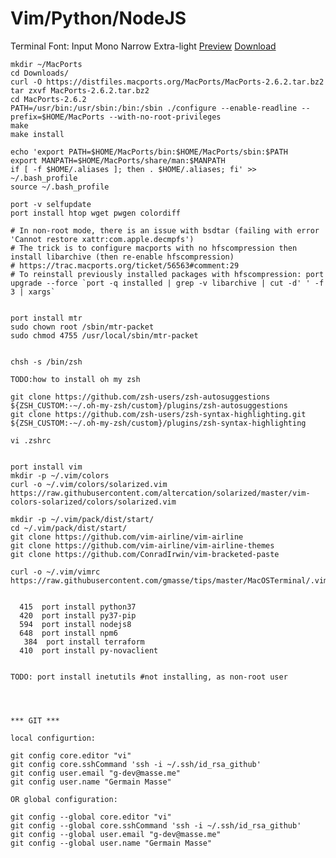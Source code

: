 # Vim/Python/NodeJS

Terminal Font: Input Mono Narrow Extra-light [Preview](https://input.fontbureau.com/preview/?size=12&language=python&theme=solarized-dark&family=InputMono&width=300&weight=200&line-height=1.2&a=0&g=0&i=0&l=0&zero=slash&asterisk=0&braces=straight&preset=default&customize=please)
[Download](https://input.fontbureau.com/download/index.html?customize&fontSelection=fourStyleFamily&regular=InputMonoNarrow-ExtraLight&italic=InputMonoNarrow-ExtraLightItalic&bold=InputMonoNarrow-Medium&boldItalic=InputMonoNarrow-MediumItalic&a=0&g=0&i=0&l=0&zero=slash&asterisk=0&braces=straight&preset=default&line-height=1.2)

```
mkdir ~/MacPorts
cd Downloads/
curl -O https://distfiles.macports.org/MacPorts/MacPorts-2.6.2.tar.bz2
tar zxvf MacPorts-2.6.2.tar.bz2
cd MacPorts-2.6.2
PATH=/usr/bin:/usr/sbin:/bin:/sbin ./configure --enable-readline --prefix=$HOME/MacPorts --with-no-root-privileges
make
make install

echo 'export PATH=$HOME/MacPorts/bin:$HOME/MacPorts/sbin:$PATH
export MANPATH=$HOME/MacPorts/share/man:$MANPATH
if [ -f $HOME/.aliases ]; then . $HOME/.aliases; fi' >> ~/.bash_profile
source ~/.bash_profile

port -v selfupdate
port install htop wget pwgen colordiff

# In non-root mode, there is an issue with bsdtar (failing with error 'Cannot restore xattr:com.apple.decmpfs')
# The trick is to configure macports with no hfscompression then install libarchive (then re-enable hfscompression)
# https://trac.macports.org/ticket/56563#comment:29
# To reinstall previously installed packages with hfscompression: port upgrade --force `port -q installed | grep -v libarchive | cut -d' ' -f 3 | xargs`


port install mtr
sudo chown root /sbin/mtr-packet
sudo chmod 4755 /usr/local/sbin/mtr-packet


chsh -s /bin/zsh

TODO:how to install oh my zsh

git clone https://github.com/zsh-users/zsh-autosuggestions ${ZSH_CUSTOM:-~/.oh-my-zsh/custom}/plugins/zsh-autosuggestions
git clone https://github.com/zsh-users/zsh-syntax-highlighting.git ${ZSH_CUSTOM:-~/.oh-my-zsh/custom}/plugins/zsh-syntax-highlighting

vi .zshrc


port install vim
mkdir -p ~/.vim/colors
curl -o ~/.vim/colors/solarized.vim https://raw.githubusercontent.com/altercation/solarized/master/vim-colors-solarized/colors/solarized.vim

mkdir -p ~/.vim/pack/dist/start/
cd ~/.vim/pack/dist/start/
git clone https://github.com/vim-airline/vim-airline
git clone https://github.com/vim-airline/vim-airline-themes
git clone https://github.com/ConradIrwin/vim-bracketed-paste

curl -o ~/.vim/vimrc https://raw.githubusercontent.com/gmasse/tips/master/MacOSTerminal/.vimrc


  415  port install python37
  420  port install py37-pip
  594  port install nodejs8
  648  port install npm6
   384  port install terraform
  410  port install py-novaclient
  
  
TODO: port install inetutils #not installing, as non-root user  




*** GIT ***

local configurtion:

git config core.editor "vi"
git config core.sshCommand 'ssh -i ~/.ssh/id_rsa_github'
git config user.email "g-dev@masse.me"
git config user.name "Germain Masse"

OR global configuration:

git config --global core.editor "vi"
git config --global core.sshCommand 'ssh -i ~/.ssh/id_rsa_github'
git config --global user.email "g-dev@masse.me"
git config --global user.name "Germain Masse"

```
